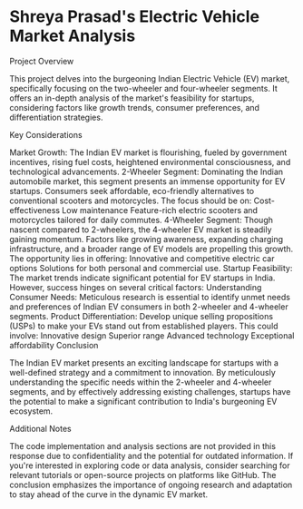 # Shreya Prasad's Electric Vehicle Market Analysis

Project Overview

This project delves into the burgeoning Indian Electric Vehicle (EV) market, specifically focusing on the two-wheeler and four-wheeler segments. It offers an in-depth analysis of the market's feasibility for startups, considering factors like growth trends, consumer preferences, and differentiation strategies.

Key Considerations

Market Growth: The Indian EV market is flourishing, fueled by government incentives, rising fuel costs, heightened environmental consciousness, and technological advancements.
2-Wheeler Segment: Dominating the Indian automobile market, this segment presents an immense opportunity for EV startups. Consumers seek affordable, eco-friendly alternatives to conventional scooters and motorcycles. The focus should be on:
Cost-effectiveness
Low maintenance
Feature-rich electric scooters and motorcycles tailored for daily commutes.
4-Wheeler Segment: Though nascent compared to 2-wheelers, the 4-wheeler EV market is steadily gaining momentum. Factors like growing awareness, expanding charging infrastructure, and a broader range of EV models are propelling this growth. The opportunity lies in offering:
Innovative and competitive electric car options
Solutions for both personal and commercial use.
Startup Feasibility: The market trends indicate significant potential for EV startups in India. However, success hinges on several critical factors:
Understanding Consumer Needs: Meticulous research is essential to identify unmet needs and preferences of Indian EV consumers in both 2-wheeler and 4-wheeler segments.
Product Differentiation: Develop unique selling propositions (USPs) to make your EVs stand out from established players. This could involve:
Innovative design
Superior range
Advanced technology
Exceptional affordability
Conclusion

The Indian EV market presents an exciting landscape for startups with a well-defined strategy and a commitment to innovation. By meticulously understanding the specific needs within the 2-wheeler and 4-wheeler segments, and by effectively addressing existing challenges, startups have the potential to make a significant contribution to India's burgeoning EV ecosystem.

Additional Notes

The code implementation and analysis sections are not provided in this response due to confidentiality and the potential for outdated information. If you're interested in exploring code or data analysis, consider searching for relevant tutorials or open-source projects on platforms like GitHub.
The conclusion emphasizes the importance of ongoing research and adaptation to stay ahead of the curve in the dynamic EV market.

